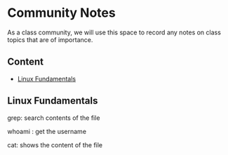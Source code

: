 # Community Notes

As a class community, we will use this space to record any notes on class topics that are of importance.

## Content

* [Linux Fundamentals](#linux-fundamentals)


## Linux Fundamentals

grep: search contents of the file  

whoami : get the username

cat: shows the content of the file